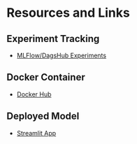 # Resources and Links

## Experiment Tracking
- [MLFlow/DagsHub Experiments](https://dagshub.com/nalgondahasika30/bank_auth/experiments)

## Docker Container
- [Docker Hub](https://hub.docker.com/repository/docker/hasikana/finaldocker/general)

## Deployed Model
- [Streamlit App](http://18.221.185.152/)


